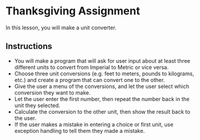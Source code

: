 # Thanksgiving Assignment
In this lesson, you will make a unit converter.
## Instructions
* You will make a program that will ask for user input about at least three different units to convert from Imperial to Metric or vice versa.
* Choose three unit conversions (e.g. feet to meters, pounds to kilograms, etc.) and create a program that can convert one to the other.
* Give the user a menu of the conversions, and let the user select which conversion they want to make.
* Let the user enter the first number, then repeat the number back in the unit they selected.
* Calculate the conversion to the other unit, then show the result back to the user.
* If the user makes a mistake in entering a choice or first unit, use exception handling to tell them they made a mistake.